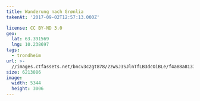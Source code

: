 ```yaml
---
title: Wanderung nach Grønlia
takenAt: '2017-09-02T12:57:13.000Z'

license: CC BY-ND 3.0
geo:
  lat: 63.391569
  lng: 10.238697
tags:
  - trondheim
url: >-
  //images.ctfassets.net/bncv3c2gt878/2zwSJ3SJlnTfLB3dcOiBLe/f4a88a8137aeddde145b9f7095890ec3/wanderung-nach-grnlia_37006101745_o
size: 6213086
image:
  width: 5344
  height: 3006
---
```

